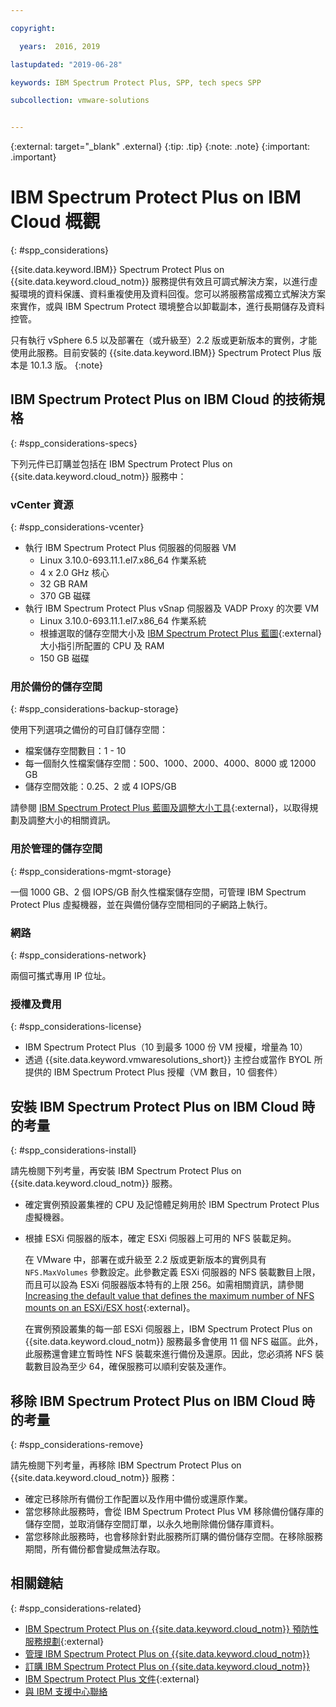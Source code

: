 ```yaml
---

copyright:

  years:  2016, 2019

lastupdated: "2019-06-28"

keywords: IBM Spectrum Protect Plus, SPP, tech specs SPP

subcollection: vmware-solutions


---
```


{:external: target="_blank" .external}
{:tip: .tip}
{:note: .note}
{:important: .important}

# IBM Spectrum Protect Plus on IBM Cloud 概觀
{: #spp_considerations}

{{site.data.keyword.IBM}} Spectrum Protect Plus on {{site.data.keyword.cloud_notm}} 服務提供有效且可調式解決方案，以進行虛擬環境的資料保護、資料重複使用及資料回復。您可以將服務當成獨立式解決方案來實作，或與 IBM Spectrum Protect 環境整合以卸載副本，進行長期儲存及資料控管。

只有執行 vSphere 6.5 以及部署在（或升級至）2.2 版或更新版本的實例，才能使用此服務。目前安裝的 {{site.data.keyword.IBM}} Spectrum Protect Plus 版本是 10.1.3 版。
{:note}

## IBM Spectrum Protect Plus on IBM Cloud 的技術規格
{: #spp_considerations-specs}

下列元件已訂購並包括在 IBM Spectrum Protect Plus on {{site.data.keyword.cloud_notm}} 服務中：

### vCenter 資源
{: #spp_considerations-vcenter}

* 執行 IBM Spectrum Protect Plus 伺服器的伺服器 VM
   * Linux 3.10.0-693.11.1.el7.x86_64 作業系統
   * 4 x 2.0 GHz 核心
   * 32 GB RAM
   * 370 GB 磁碟
* 執行 IBM Spectrum Protect Plus vSnap 伺服器及 VADP Proxy 的次要 VM
   * Linux 3.10.0-693.11.1.el7.x86_64 作業系統
   * 根據選取的儲存空間大小及 [IBM Spectrum Protect Plus 藍圖](https://www.ibm.com/developerworks/community/wikis/home?lang=en#!/wiki/Tivoli%20Storage%20Manager/page/IBM%20Spectrum%20Protect%20Plus%20Blueprints){:external}大小指引所配置的 CPU 及 RAM
   * 150 GB 磁碟

### 用於備份的儲存空間
{: #spp_considerations-backup-storage}

使用下列選項之備份的可自訂儲存空間：
* 檔案儲存空間數目：1 - 10
* 每一個耐久性檔案儲存空間：500、1000、2000、4000、8000 或 12000 GB
* 儲存空間效能：0.25、2 或 4 IOPS/GB

請參閱 [IBM Spectrum Protect Plus 藍圖及調整大小工具](https://www.ibm.com/developerworks/community/wikis/home?lang=en#!/wiki/Tivoli%20Storage%20Manager/page/IBM%20Spectrum%20Protect%20Plus%20Blueprints){:external}，以取得規劃及調整大小的相關資訊。

### 用於管理的儲存空間
{: #spp_considerations-mgmt-storage}

一個 1000 GB、2 個 IOPS/GB 耐久性檔案儲存空間，可管理 IBM Spectrum Protect Plus 虛擬機器，並在與備份儲存空間相同的子網路上執行。

### 網路
{: #spp_considerations-network}

兩個可攜式專用 IP 位址。

### 授權及費用
{: #spp_considerations-license}

* IBM Spectrum Protect Plus（10 到最多 1000 份 VM 授權，增量為 10）
* 透過 {{site.data.keyword.vmwaresolutions_short}} 主控台或當作 BYOL 所提供的 IBM Spectrum Protect Plus 授權（VM 數目，10 個套件）

## 安裝 IBM Spectrum Protect Plus on IBM Cloud 時的考量
{: #spp_considerations-install}

請先檢閱下列考量，再安裝 IBM Spectrum Protect Plus on {{site.data.keyword.cloud_notm}} 服務。

* 確定實例預設叢集裡的 CPU 及記憶體足夠用於 IBM Spectrum Protect Plus 虛擬機器。
* 根據 ESXi 伺服器的版本，確定 ESXi 伺服器上可用的 NFS 裝載足夠。

  在 VMware 中，部署在或升級至 2.2 版或更新版本的實例具有 `NFS.MaxVolumes` 參數設定。此參數定義 ESXi 伺服器的 NFS 裝載數目上限，而且可以設為 ESXi 伺服器版本特有的上限 256。如需相關資訊，請參閱 [Increasing the default value that defines the maximum number of NFS mounts on an ESXi/ESX host](https://kb.vmware.com/s/article/2239){:external}。

  在實例預設叢集的每一部 ESXi 伺服器上，IBM Spectrum Protect Plus on {{site.data.keyword.cloud_notm}} 服務最多會使用 11 個 NFS 磁區。此外，此服務還會建立暫時性 NFS 裝載來進行備份及還原。因此，您必須將 NFS 裝載數目設為至少 64，確保服務可以順利安裝及運作。

## 移除 IBM Spectrum Protect Plus on IBM Cloud 時的考量
{: #spp_considerations-remove}

請先檢閱下列考量，再移除 IBM Spectrum Protect Plus on {{site.data.keyword.cloud_notm}} 服務：
* 確定已移除所有備份工作配置以及作用中備份或還原作業。
* 當您移除此服務時，會從 IBM Spectrum Protect Plus VM 移除備份儲存庫的儲存空間，並取消儲存空間訂單，以永久地刪除備份儲存庫資料。
* 當您移除此服務時，也會移除針對此服務所訂購的備份儲存空間。在移除服務期間，所有備份都會變成無法存取。

## 相關鏈結
{: #spp_considerations-related}

* [IBM Spectrum Protect Plus on {{site.data.keyword.cloud_notm}} 預防性服務規劃](https://www-01.ibm.com/support/docview.wss?uid=swg22012650){:external}
* [管理 IBM Spectrum Protect Plus on {{site.data.keyword.cloud_notm}}](/docs/services/vmwaresolutions/services?topic=vmware-solutions-managingspp)
* [訂購 IBM Spectrum Protect Plus on {{site.data.keyword.cloud_notm}}](/docs/services/vmwaresolutions/services?topic=vmware-solutions-spp_ordering)
* [IBM Spectrum Protect Plus 文件](https://www.ibm.com/support/knowledgecenter/en/SSNQFQ/landing/welcome_ssnqfq.html){:external}
* [與 IBM 支援中心聯絡](/docs/services/vmwaresolutions/vmonic?topic=vmware-solutions-trbl_support)
